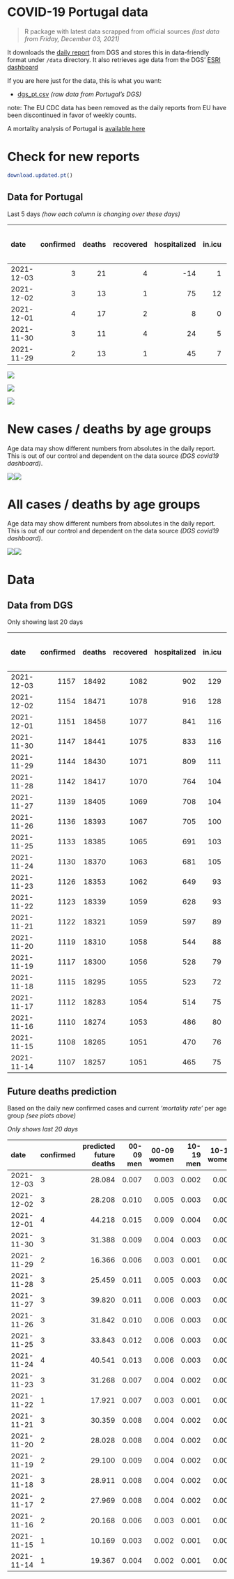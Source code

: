 COVID-19 Portugal data
================

> R package with latest data scrapped from official sources *(last data
> from Friday, December 03, 2021)*

It downloads the [daily
report](https://covid19.min-saude.pt/relatorio-de-situacao/) from DGS
and stores this in data-friendly format under `/data` directory. It also
retrieves age data from the DGS’ [ESRI
dashboard](https://covid19.min-saude.pt/ponto-de-situacao-atual-em-portugal/)

If you are here just for the data, this is what you want:

-   [dgs\_pt.csv](raw/master/data/dgs_pt.csv) *(raw data from Portugal’s
    DGS)*

note: The EU CDC data has been removed as the daily reports from EU have
been discontinued in favor of weekly counts.

A mortality analysis of Portugal is [available
here](https://averissimo.github.io/covid19-analysis/mortality.html)

# Check for new reports

``` r
download.updated.pt()
```

## Data for Portugal

Last 5 days *(how each column is changing over these days)*

| date       | confirmed | deaths | recovered | hospitalized | in.icu | first vaccine | second vaccine | confirmed m 00-09 | confirmed w 00-09 | confirmed m 10-19 | confirmed w 10-19 | confirmed m 20-29 | confirmed w 20-29 | confirmed m 30-39 | confirmed w 30-39 | confirmed m 40-49 | confirmed w 40-49 | confirmed m 50-59 | confirmed w 50-59 | confirmed m 60-69 | confirmed w 60-69 | confirmed m 70-79 | confirmed w 70-79 | confirmed m 80+ | confirmed w 80+ | death m 00-09 | death w 00-09 | death m 10-19 | death w 10-19 | death m 20-29 | death w 20-29 | death m 30-39 | death w 30-39 | death m 40-49 | death w 40-49 | death m 50-59 | death w 50-59 | death m 60-69 | death w 60-69 | death m 70-79 | death w 70-79 | death m 80+ | death w 80+ |
|:-----------|----------:|-------:|----------:|-------------:|-------:|--------------:|---------------:|------------------:|------------------:|------------------:|------------------:|------------------:|------------------:|------------------:|------------------:|------------------:|------------------:|------------------:|------------------:|------------------:|------------------:|------------------:|------------------:|----------------:|----------------:|--------------:|--------------:|--------------:|--------------:|--------------:|--------------:|--------------:|--------------:|--------------:|--------------:|--------------:|--------------:|--------------:|--------------:|--------------:|--------------:|------------:|------------:|
| 2021-12-03 |         3 |     21 |         4 |          -14 |      1 |            NA |             NA |               139 |               119 |               138 |               104 |               198 |               145 |               188 |               199 |               214 |               214 |               174 |               160 |               139 |               143 |                91 |                92 |              25 |              49 |             0 |             0 |             0 |             0 |             0 |             0 |             0 |             0 |             0 |             0 |             0 |             0 |             3 |             0 |             0 |             3 |          10 |           5 |
| 2021-12-02 |         3 |     13 |         1 |           75 |     12 |            NA |             NA |               201 |               195 |               158 |               163 |               221 |               157 |               224 |               228 |               233 |               241 |               182 |               195 |               138 |               121 |                86 |                76 |              32 |              47 |             0 |             0 |             0 |             0 |             0 |             0 |             0 |             0 |             0 |             0 |             1 |             0 |             0 |             0 |             1 |             4 |           3 |           4 |
| 2021-12-01 |         4 |     17 |         2 |            8 |      0 |            NA |             NA |               300 |               323 |               274 |               207 |               342 |               243 |               332 |               367 |               384 |               401 |               293 |               327 |               244 |               239 |               125 |               153 |              44 |              69 |             0 |             0 |             0 |             0 |             0 |             0 |             0 |             0 |             0 |             0 |             1 |             0 |             0 |             1 |             5 |             2 |           5 |           3 |
| 2021-11-30 |         3 |     11 |         4 |           24 |      5 |            NA |             NA |               175 |               155 |               158 |               134 |               237 |               148 |               208 |               206 |               220 |               256 |               185 |               224 |               142 |               152 |               108 |               112 |              29 |              49 |             0 |             0 |             0 |             0 |             0 |             0 |             0 |             0 |             0 |             0 |             1 |             0 |             1 |             0 |             2 |             2 |           2 |           3 |
| 2021-11-29 |         2 |     13 |         1 |           45 |      7 |            NA |             NA |               122 |               107 |                83 |                73 |               107 |                82 |               142 |               137 |               133 |               142 |                86 |               116 |                80 |                81 |                52 |                46 |              17 |              28 |             0 |             0 |             0 |             0 |             0 |             0 |             0 |             0 |             0 |             0 |             1 |             0 |             1 |             1 |             1 |             1 |           6 |           2 |

![](README_files/figure-gfm/totals-1.svg)<!-- -->

![](README_files/figure-gfm/differential-1.svg)<!-- -->

![](README_files/figure-gfm/differential_7days-1.svg)<!-- -->

# New cases / deaths by age groups

Age data may show different numbers from absolutes in the daily report.
This is out of our control and dependent on the data source *(DGS
covid19 dashboard)*.

![](README_files/figure-gfm/new_cases_deaths-1.svg)<!-- -->![](README_files/figure-gfm/new_cases_deaths-2.svg)<!-- -->

# All cases / deaths by age groups

Age data may show different numbers from absolutes in the daily report.
This is out of our control and dependent on the data source *(DGS
covid19 dashboard)*.

![](README_files/figure-gfm/total_cases_deaths-1.svg)<!-- -->![](README_files/figure-gfm/total_cases_deaths-2.svg)<!-- -->

# Data

## Data from DGS

Only showing last 20 days

| date       | confirmed | deaths | recovered | hospitalized | in.icu | confirmed m 00-09 | confirmed w 00-09 | confirmed m 10-19 | confirmed w 10-19 | confirmed m 20-29 | confirmed w 20-29 | confirmed m 30-39 | confirmed w 30-39 | confirmed m 40-49 | confirmed w 40-49 | confirmed m 50-59 | confirmed w 50-59 | confirmed m 60-69 | confirmed w 60-69 | confirmed m 70-79 | confirmed w 70-79 | confirmed m 80+ | confirmed w 80+ | death m 00-09 | death w 00-09 | death m 10-19 | death w 10-19 | death m 20-29 | death w 20-29 | death m 30-39 | death w 30-39 | death m 40-49 | death w 40-49 | death m 50-59 | death w 50-59 | death m 60-69 | death w 60-69 | death m 70-79 | death w 70-79 | death m 80+ | death w 80+ | first vaccine | second vaccine |
|:-----------|----------:|-------:|----------:|-------------:|-------:|------------------:|------------------:|------------------:|------------------:|------------------:|------------------:|------------------:|------------------:|------------------:|------------------:|------------------:|------------------:|------------------:|------------------:|------------------:|------------------:|----------------:|----------------:|--------------:|--------------:|--------------:|--------------:|--------------:|--------------:|--------------:|--------------:|--------------:|--------------:|--------------:|--------------:|--------------:|--------------:|--------------:|--------------:|------------:|------------:|--------------:|---------------:|
| 2021-12-03 |      1157 |  18492 |      1082 |          902 |    129 |             39184 |             37801 |             62048 |             61515 |             92244 |             94162 |             80260 |             89587 |             83433 |            102044 |             69820 |             87214 |             51371 |             56487 |             32831 |             36842 |           26791 |           52914 |             2 |             1 |             1 |             1 |             8 |             5 |            27 |            20 |           114 |            72 |           375 |           159 |          1165 |           521 |          2466 |          1509 |        5530 |        6516 |            NA |             NA |
| 2021-12-02 |      1154 |  18471 |      1078 |          916 |    128 |             39045 |             37682 |             61910 |             61411 |             92046 |             94017 |             80072 |             89388 |             83219 |            101830 |             69646 |             87054 |             51232 |             56344 |             32740 |             36750 |           26766 |           52865 |             2 |             1 |             1 |             1 |             8 |             5 |            27 |            20 |           114 |            72 |           375 |           159 |          1162 |           521 |          2466 |          1506 |        5520 |        6511 |            NA |             NA |
| 2021-12-01 |      1151 |  18458 |      1077 |          841 |    116 |             38844 |             37487 |             61752 |             61248 |             91825 |             93860 |             79848 |             89160 |             82986 |            101589 |             69464 |             86859 |             51094 |             56223 |             32654 |             36674 |           26734 |           52818 |             2 |             1 |             1 |             1 |             8 |             5 |            27 |            20 |           114 |            72 |           374 |           159 |          1162 |           521 |          2465 |          1502 |        5517 |        6507 |            NA |             NA |
| 2021-11-30 |      1147 |  18441 |      1075 |          833 |    116 |             38544 |             37164 |             61478 |             61041 |             91483 |             93617 |             79516 |             88793 |             82602 |            101188 |             69171 |             86532 |             50850 |             55984 |             32529 |             36521 |           26690 |           52749 |             2 |             1 |             1 |             1 |             8 |             5 |            27 |            20 |           114 |            72 |           373 |           159 |          1162 |           520 |          2460 |          1500 |        5512 |        6504 |            NA |             NA |
| 2021-11-29 |      1144 |  18430 |      1071 |          809 |    111 |             38369 |             37009 |             61320 |             60907 |             91246 |             93469 |             79308 |             88587 |             82382 |            100932 |             68986 |             86308 |             50708 |             55832 |             32421 |             36409 |           26661 |           52700 |             2 |             1 |             1 |             1 |             8 |             5 |            27 |            20 |           114 |            72 |           372 |           159 |          1161 |           520 |          2458 |          1498 |        5510 |        6501 |            NA |             NA |
| 2021-11-28 |      1142 |  18417 |      1070 |          764 |    104 |             38247 |             36902 |             61237 |             60834 |             91139 |             93387 |             79166 |             88450 |             82249 |            100790 |             68900 |             86192 |             50628 |             55751 |             32369 |             36363 |           26644 |           52672 |             2 |             1 |             1 |             1 |             8 |             5 |            27 |            20 |           114 |            72 |           371 |           159 |          1160 |           519 |          2457 |          1497 |        5504 |        6499 |            NA |             NA |
| 2021-11-27 |      1139 |  18405 |      1069 |          708 |    104 |             38024 |             36700 |             61046 |             60691 |             90882 |             93231 |             78977 |             88250 |             82026 |            100535 |             68741 |             86005 |             50497 |             55584 |             32292 |             36295 |           26618 |           52630 |             2 |             1 |             1 |             1 |             8 |             5 |            27 |            20 |           114 |            72 |           371 |           158 |          1158 |           519 |          2456 |          1495 |        5501 |        6496 |            NA |             NA |
| 2021-11-26 |      1136 |  18393 |      1067 |          705 |    100 |             37805 |             36465 |             60862 |             60541 |             90604 |             93044 |             78735 |             88016 |             81768 |            100296 |             68548 |             85778 |             50335 |             55387 |             32189 |             36160 |           26567 |           52562 |             2 |             1 |             1 |             1 |             8 |             5 |            27 |            20 |           113 |            72 |           371 |           158 |          1157 |           519 |          2453 |          1494 |        5499 |        6492 |            NA |             NA |
| 2021-11-25 |      1133 |  18385 |      1065 |          691 |    103 |             37612 |             36240 |             60664 |             60393 |             90341 |             92864 |             78520 |             87797 |             81514 |            100023 |             68359 |             85576 |             50174 |             55199 |             32094 |             36048 |           26538 |           52508 |             2 |             1 |             1 |             1 |             8 |             5 |            27 |            20 |           113 |            72 |           371 |           158 |          1157 |           519 |          2451 |          1494 |        5495 |        6490 |            NA |             NA |
| 2021-11-24 |      1130 |  18370 |      1063 |          681 |    105 |             37372 |             36023 |             60503 |             60231 |             90081 |             92711 |             78318 |             87596 |             81300 |             99750 |             68189 |             85374 |             49990 |             55015 |             31993 |             35911 |           26508 |           52454 |             2 |             1 |             1 |             1 |             8 |             5 |            27 |            20 |           113 |            72 |           371 |           158 |          1157 |           519 |          2447 |          1490 |        5491 |        6487 |            NA |             NA |
| 2021-11-23 |      1126 |  18353 |      1062 |          649 |     93 |             37127 |             35783 |             60301 |             60037 |             89793 |             92509 |             78082 |             87344 |             81013 |             99392 |             67958 |             85097 |             49803 |             54800 |             31882 |             35774 |           26466 |           52380 |             2 |             1 |             1 |             1 |             8 |             5 |            27 |            20 |           113 |            72 |           371 |           158 |          1154 |           519 |          2445 |          1488 |        5488 |        6480 |            NA |             NA |
| 2021-11-22 |      1123 |  18339 |      1059 |          628 |     93 |             36996 |             35628 |             60183 |             59929 |             89602 |             92386 |             77913 |             87165 |             80812 |             99145 |             67779 |             84898 |             49667 |             54666 |             31783 |             35672 |           26429 |           52333 |             2 |             1 |             1 |             1 |             8 |             5 |            27 |            20 |           113 |            72 |           370 |           158 |          1153 |           518 |          2442 |          1484 |        5486 |        6478 |            NA |             NA |
| 2021-11-21 |      1122 |  18321 |      1059 |          597 |     89 |             36865 |             35518 |             60097 |             59843 |             89502 |             92309 |             77831 |             87079 |             80693 |             99014 |             67688 |             84804 |             49607 |             54595 |             31735 |             35633 |           26404 |           52296 |             2 |             1 |             1 |             1 |             8 |             5 |            27 |            20 |           112 |            72 |           367 |           158 |          1153 |           517 |          2441 |          1483 |        5482 |        6471 |            NA |             NA |
| 2021-11-20 |      1119 |  18310 |      1058 |          544 |     88 |             36707 |             35359 |             59953 |             59737 |             89338 |             92169 |             77664 |             86926 |             80488 |             98810 |             67534 |             84652 |             49466 |             54429 |             31644 |             35517 |           26375 |           52244 |             2 |             1 |             1 |             1 |             8 |             5 |            27 |            20 |           112 |            72 |           366 |           158 |          1151 |           517 |          2441 |          1482 |        5479 |        6467 |            NA |             NA |
| 2021-11-19 |      1117 |  18300 |      1056 |          528 |     79 |             36554 |             35226 |             59803 |             59638 |             89148 |             92032 |             77505 |             86784 |             80307 |             98603 |             67417 |             84504 |             49375 |             54276 |             31544 |             35420 |           26343 |           52203 |             2 |             1 |             1 |             1 |             8 |             5 |            27 |            20 |           112 |            72 |           366 |           158 |          1151 |           516 |          2439 |          1481 |        5476 |        6464 |            NA |             NA |
| 2021-11-18 |      1115 |  18295 |      1055 |          523 |     72 |             36385 |             35069 |             59691 |             59549 |             88968 |             91862 |             77341 |             86629 |             80120 |             98396 |             67277 |             84358 |             49283 |             54151 |             31452 |             35312 |           26304 |           52163 |             2 |             1 |             1 |             1 |             8 |             5 |            27 |            20 |           112 |            72 |           366 |           158 |          1151 |           516 |          2437 |          1481 |        5474 |        6463 |            NA |             NA |
| 2021-11-17 |      1112 |  18283 |      1054 |          514 |     75 |             36229 |             34901 |             59575 |             59444 |             88791 |             91748 |             77189 |             86444 |             79961 |             98182 |             67139 |             84186 |             49159 |             54019 |             31351 |             35195 |           26276 |           52121 |             2 |             1 |             1 |             1 |             8 |             5 |            27 |            20 |           112 |            72 |           366 |           158 |          1150 |           516 |          2437 |          1478 |        5471 |        6458 |            NA |             NA |
| 2021-11-16 |      1110 |  18274 |      1053 |          486 |     80 |             36070 |             34759 |             59427 |             59354 |             88583 |             91596 |             77005 |             86255 |             79767 |             97977 |             66977 |             83993 |             49052 |             53885 |             31264 |             35103 |           26246 |           52072 |             2 |             1 |             1 |             1 |             8 |             5 |            27 |            20 |           112 |            72 |           366 |           158 |          1149 |           516 |          2435 |          1476 |        5471 |        6454 |            NA |             NA |
| 2021-11-15 |      1108 |  18265 |      1051 |          470 |     76 |             35962 |             34648 |             59336 |             59291 |             88455 |             91497 |             76882 |             86135 |             79640 |             97830 |             66886 |             83888 |             48982 |             53775 |             31198 |             35026 |           26222 |           52044 |             2 |             1 |             1 |             1 |             8 |             5 |            27 |            20 |           112 |            72 |           366 |           158 |          1149 |           514 |          2434 |          1476 |        5470 |        6449 |            NA |             NA |
| 2021-11-14 |      1107 |  18257 |      1051 |          465 |     75 |             35900 |             34589 |             59287 |             59258 |             88369 |             91436 |             76802 |             86079 |             79559 |             97745 |             66831 |             83811 |             48937 |             53720 |             31163 |             34994 |           26209 |           52033 |             2 |             1 |             1 |             1 |             8 |             5 |            27 |            20 |           112 |            72 |           366 |           158 |          1149 |           514 |          2432 |          1476 |        5468 |        6445 |            NA |             NA |

## Future deaths prediction

Based on the daily new confirmed cases and current *‘mortality rate’*
per age group *(see plots above)*

*Only shows last 20 days*

| date       | confirmed | predicted future deaths | 00-09 men | 00-09 women | 10-19 men | 10-19 women | 20-29 men | 20-29 women | 30-39 men | 30-39 women | 40-49 men | 40-49 women | 50-59 men | 50-59 women | 60-69 men | 60-69 women | 70-79 men | 70-79 women | 80+ men | 80+ women |
|:-----------|:----------|------------------------:|----------:|------------:|----------:|------------:|----------:|------------:|----------:|------------:|----------:|------------:|----------:|------------:|----------:|------------:|----------:|------------:|--------:|----------:|
| 2021-12-03 | 3         |                  28.084 |     0.007 |       0.003 |     0.002 |       0.002 |     0.017 |       0.008 |     0.063 |       0.044 |     0.292 |       0.151 |     0.935 |       0.292 |     3.152 |       1.319 |     6.835 |       3.768 |   5.160 |     6.034 |
| 2021-12-02 | 3         |                  28.208 |     0.010 |       0.005 |     0.003 |       0.003 |     0.019 |       0.008 |     0.075 |       0.051 |     0.318 |       0.170 |     0.978 |       0.356 |     3.130 |       1.116 |     6.460 |       3.113 |   6.605 |     5.788 |
| 2021-12-01 | 4         |                  44.218 |     0.015 |       0.009 |     0.004 |       0.003 |     0.030 |       0.013 |     0.112 |       0.082 |     0.525 |       0.283 |     1.574 |       0.596 |     5.533 |       2.204 |     9.389 |       6.267 |   9.082 |     8.497 |
| 2021-11-30 | 3         |                  31.388 |     0.009 |       0.004 |     0.003 |       0.002 |     0.021 |       0.008 |     0.070 |       0.046 |     0.301 |       0.181 |     0.994 |       0.408 |     3.220 |       1.402 |     8.112 |       4.587 |   5.986 |     6.034 |
| 2021-11-29 | 2         |                  16.366 |     0.006 |       0.003 |     0.001 |       0.001 |     0.009 |       0.004 |     0.048 |       0.031 |     0.182 |       0.100 |     0.462 |       0.211 |     1.814 |       0.747 |     3.906 |       1.884 |   3.509 |     3.448 |
| 2021-11-28 | 3         |                  25.459 |     0.011 |       0.005 |     0.003 |       0.002 |     0.022 |       0.008 |     0.064 |       0.045 |     0.305 |       0.180 |     0.854 |       0.341 |     2.971 |       1.540 |     5.784 |       2.785 |   5.367 |     5.172 |
| 2021-11-27 | 3         |                  39.820 |     0.011 |       0.006 |     0.003 |       0.002 |     0.024 |       0.010 |     0.081 |       0.052 |     0.353 |       0.169 |     1.037 |       0.414 |     3.674 |       1.817 |     7.737 |       5.529 |  10.527 |     8.374 |
| 2021-11-26 | 3         |                  31.842 |     0.010 |       0.006 |     0.003 |       0.002 |     0.023 |       0.010 |     0.072 |       0.049 |     0.347 |       0.193 |     1.015 |       0.368 |     3.651 |       1.734 |     7.136 |       4.587 |   5.986 |     6.650 |
| 2021-11-25 | 3         |                  33.843 |     0.012 |       0.006 |     0.003 |       0.003 |     0.023 |       0.008 |     0.068 |       0.045 |     0.292 |       0.193 |     0.913 |       0.368 |     4.173 |       1.697 |     7.586 |       5.611 |   6.192 |     6.650 |
| 2021-11-24 | 4         |                  40.541 |     0.013 |       0.006 |     0.003 |       0.003 |     0.025 |       0.011 |     0.079 |       0.056 |     0.392 |       0.253 |     1.241 |       0.505 |     4.241 |       1.983 |     8.337 |       5.611 |   8.669 |     9.113 |
| 2021-11-23 | 3         |                  31.268 |     0.007 |       0.004 |     0.002 |       0.002 |     0.017 |       0.007 |     0.057 |       0.040 |     0.275 |       0.174 |     0.961 |       0.363 |     3.084 |       1.236 |     7.436 |       4.178 |   7.637 |     5.788 |
| 2021-11-22 | 1         |                  17.921 |     0.007 |       0.003 |     0.001 |       0.001 |     0.009 |       0.004 |     0.028 |       0.019 |     0.163 |       0.092 |     0.489 |       0.171 |     1.361 |       0.655 |     3.605 |       1.597 |   5.160 |     4.556 |
| 2021-11-21 | 3         |                  30.359 |     0.008 |       0.004 |     0.002 |       0.002 |     0.014 |       0.007 |     0.056 |       0.034 |     0.280 |       0.144 |     0.827 |       0.277 |     3.198 |       1.531 |     6.835 |       4.751 |   5.986 |     6.403 |
| 2021-11-20 | 2         |                  28.028 |     0.008 |       0.004 |     0.002 |       0.002 |     0.016 |       0.007 |     0.053 |       0.032 |     0.247 |       0.146 |     0.628 |       0.270 |     2.064 |       1.411 |     7.511 |       3.973 |   6.605 |     5.049 |
| 2021-11-19 | 2         |                  29.100 |     0.009 |       0.004 |     0.002 |       0.001 |     0.016 |       0.009 |     0.055 |       0.035 |     0.256 |       0.146 |     0.752 |       0.266 |     2.086 |       1.153 |     6.910 |       4.424 |   8.050 |     4.926 |
| 2021-11-18 | 3         |                  28.911 |     0.008 |       0.004 |     0.002 |       0.002 |     0.015 |       0.006 |     0.051 |       0.041 |     0.217 |       0.151 |     0.741 |       0.314 |     2.812 |       1.217 |     7.586 |       4.792 |   5.780 |     5.172 |
| 2021-11-17 | 2         |                  27.969 |     0.008 |       0.004 |     0.002 |       0.001 |     0.018 |       0.008 |     0.062 |       0.042 |     0.265 |       0.145 |     0.870 |       0.352 |     2.427 |       1.236 |     6.535 |       3.768 |   6.192 |     6.034 |
| 2021-11-16 | 2         |                  20.168 |     0.006 |       0.003 |     0.001 |       0.001 |     0.011 |       0.005 |     0.041 |       0.027 |     0.174 |       0.104 |     0.489 |       0.191 |     1.587 |       1.015 |     4.957 |       3.154 |   4.954 |     3.448 |
| 2021-11-15 | 1         |                  10.169 |     0.003 |       0.002 |     0.001 |       0.001 |     0.007 |       0.003 |     0.027 |       0.013 |     0.111 |       0.060 |     0.295 |       0.140 |     1.021 |       0.507 |     2.629 |       1.311 |   2.683 |     1.355 |
| 2021-11-14 | 1         |                  19.367 |     0.004 |       0.002 |     0.001 |       0.001 |     0.011 |       0.004 |     0.031 |       0.028 |     0.156 |       0.078 |     0.532 |       0.177 |     1.769 |       0.646 |     3.756 |       2.048 |   4.335 |     5.788 |
